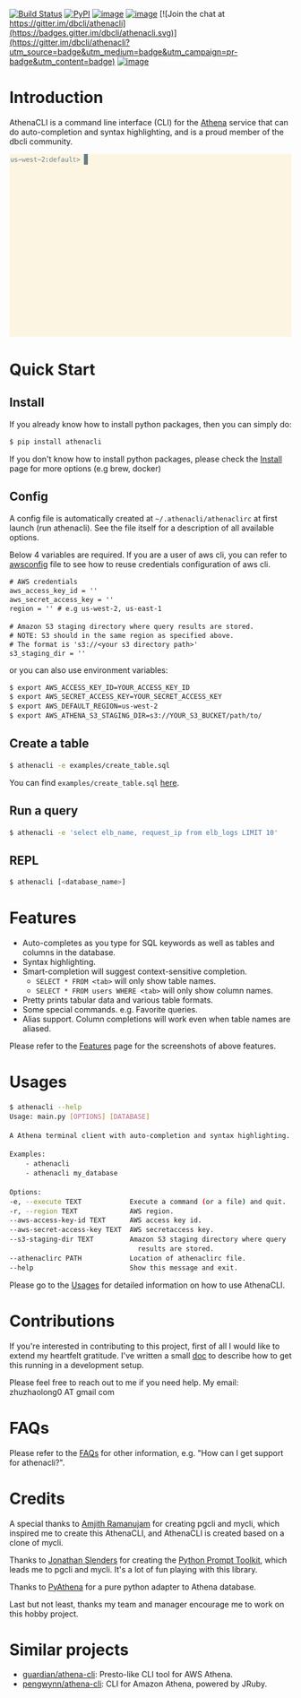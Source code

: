 [![Build Status](https://travis-ci.org/dbcli/athenacli.svg?branch=master)](https://travis-ci.org/dbcli/athenacli)
[![PyPI](https://img.shields.io/pypi/v/athenacli.svg)](https://pypi.python.org/pypi/athenacli)
[![image](https://img.shields.io/pypi/l/athenacli.svg)](https://pypi.org/project/athenacli/)
[![image](https://img.shields.io/pypi/pyversions/athenacli.svg)](https://pypi.org/project/athenacli/)
[![Join the chat at https://gitter.im/dbcli/athenacli](https://badges.gitter.im/dbcli/athenacli.svg)](https://gitter.im/dbcli/athenacli?utm_source=badge&utm_medium=badge&utm_campaign=pr-badge&utm_content=badge)
[![image](https://img.shields.io/badge/Say%20Thanks-!-1EAEDB.svg)](https://saythanks.io/to/zzl0)

# Introduction

AthenaCLI is a command line interface (CLI) for the [Athena](https://aws.amazon.com/athena/) service that can do auto-completion and syntax highlighting, and is a proud member of the dbcli community.

![](./docs/_static/gif/athenacli.gif)

# Quick Start

## Install

If you already know how to install python packages, then you can simply do:

``` bash
$ pip install athenacli
```

If you don't know how to install python packages, please check the [Install](./docs/install.rst) page for more options (e.g brew, docker)

## Config

A config file is automatically created at `~/.athenacli/athenaclirc` at first launch (run athenacli). See the file itself for a description of all available options.

Below 4 variables are required. If you are a user of aws cli, you can refer to [awsconfig](./docs/awsconfig.rst) file to see how to reuse credentials configuration of aws cli.

``` text
# AWS credentials
aws_access_key_id = ''
aws_secret_access_key = ''
region = '' # e.g us-west-2, us-east-1

# Amazon S3 staging directory where query results are stored.
# NOTE: S3 should in the same region as specified above.
# The format is 's3://<your s3 directory path>'
s3_staging_dir = ''
```

or you can also use environment variables:

``` bash
$ export AWS_ACCESS_KEY_ID=YOUR_ACCESS_KEY_ID
$ export AWS_SECRET_ACCESS_KEY=YOUR_SECRET_ACCESS_KEY
$ export AWS_DEFAULT_REGION=us-west-2
$ export AWS_ATHENA_S3_STAGING_DIR=s3://YOUR_S3_BUCKET/path/to/
```

## Create a table

``` bash
$ athenacli -e examples/create_table.sql
```

You can find `examples/create_table.sql` [here](./examples/create_table.sql).

## Run a query

``` bash
$ athenacli -e 'select elb_name, request_ip from elb_logs LIMIT 10'
```

## REPL

``` bash
$ athenacli [<database_name>]
```

# Features

- Auto-completes as you type for SQL keywords as well as tables and columns in the database.
- Syntax highlighting.
- Smart-completion will suggest context-sensitive completion.
    - `SELECT * FROM <tab>` will only show table names.
    - `SELECT * FROM users WHERE <tab>` will only show column names.
- Pretty prints tabular data and various table formats.
- Some special commands. e.g. Favorite queries.
- Alias support. Column completions will work even when table names are aliased.

Please refer to the [Features](./docs/features.rst) page for the screenshots of above features.

# Usages

```bash
$ athenacli --help
Usage: main.py [OPTIONS] [DATABASE]

A Athena terminal client with auto-completion and syntax highlighting.

Examples:
    - athenacli
    - athenacli my_database

Options:
-e, --execute TEXT            Execute a command (or a file) and quit.
-r, --region TEXT             AWS region.
--aws-access-key-id TEXT      AWS access key id.
--aws-secret-access-key TEXT  AWS secretaccess key.
--s3-staging-dir TEXT         Amazon S3 staging directory where query
                                results are stored.
--athenaclirc PATH            Location of athenaclirc file.
--help                        Show this message and exit.
```

Please go to the [Usages](https://athenacli.readthedocs.io/en/latest/usage.html) for detailed information on how to use AthenaCLI.

# Contributions

If you're interested in contributing to this project, first of all I would like to extend my heartfelt gratitude. I've written a small [doc](https://athenacli.readthedocs.io/en/latest/develop.html) to describe how to get this running in a development setup.

Please feel free to reach out to me if you need help. My email: zhuzhaolong0 AT gmail com

# FAQs

Please refer to the [FAQs](https://athenacli.readthedocs.io/en/latest/faq.html) for other information, e.g. "How can I get support for athenacli?".

# Credits

A special thanks to [Amjith Ramanujam](https://github.com/amjith) for creating pgcli and mycli, which inspired me to create this AthenaCLI, and AthenaCLI is created based on a clone of mycli.

Thanks to [Jonathan Slenders](https://github.com/jonathanslenders) for creating the [Python Prompt Toolkit](https://github.com/jonathanslenders/python-prompt-toolkit), which leads me to pgcli and mycli. It's a lot of fun playing with this library.

Thanks to [PyAthena](https://github.com/laughingman7743/PyAthena) for a pure python adapter to Athena database.

Last but not least, thanks my team and manager encourage me to work on this hobby project.

# Similar projects

- [guardian/athena-cli](https://github.com/guardian/athena-cli): Presto-like CLI tool for AWS Athena.
- [pengwynn/athena-cli](https://github.com/pengwynn/athena-cli): CLI for Amazon Athena, powered by JRuby.
